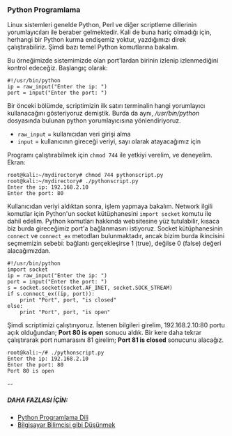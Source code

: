 ### Python Programlama

Linux sistemleri genelde Python, Perl ve diğer scriptleme dillerinin yorumlayıcıları ile beraber gelmektedir. Kali de buna hariç olmadığı için, herhangi bir Python kurma endişemiz yoktur, yazdığımızı direk çalıştırabiliriz. Şimdi bazı temel Python komutlarına bakalım.

Bu örneğimizde sistemimizde olan port'lardan birinin izlenip izlenmediğini kontrol edeceğiz. Başlangıç olarak:

```ShellSession
#!/usr/bin/python
ip = raw_input("Enter the ip: ")
port = input("Enter the port: ")
```

Bir önceki bölümde, scriptimizin ilk satırı terminalin hangi yorumlayıcı kullanacağını gösteriyoruz demiştik. Burda da aynı, _/usr/bin/python_ dosyasında bulunan python yorumlayıcısına yönlendiriyoruz. 
* `raw_input` = kullanıcıdan veri girişi alma
* `input` = kullanıcının gireceği veriyi, sayı olarak atayacağımız için

Programı çalıştırabilmek için `chmod 744` ile yetkiyi verelim, ve deneyelim. Ekran:

```ShellSession
root@kali:~/mydirectory# chmod 744 pythonscript.py
root@kali:~/mydirectory# ./pythonscript.py
Enter the ip: 192.168.2.10
Enter the port: 80
```

Kullanıcıdan veriyi aldıktan sonra, işlem yapmaya bakalım. Network ilgili komutlar için Python'un socket kütüphanesini `import socket` komutu ile dahil edelim. Python komutları hakkında websitesine yüz tutulabilir, kısaca biz burda gireceğimiz port'a bağlanmasını istiyoruz. Socket kütüphanesinin `connect` ve `connect_ex` metodları bulunmaktadır, ancak bizim burda ikincisini seçmemizin sebebi: bağlantı gerçekleşirse 1 (true), değilse 0 (false) değeri alacağımızdan.

```ShellSession
#!/usr/bin/python
import socket
ip = raw_input("Enter the ip: ")
port = input("Enter the port: ")
s = socket.socket(socket.AF_INET, socket.SOCK_STREAM)
if s.connect_ex((ip, port)):
    print "Port", port, "is closed"
else:
    print "Port", port, "is open"
```

Şimdi scriptimizi çalıştırıyoruz. İstenen bilgileri girelim, 192.168.2.10:80 portu açık olduğundan; __Port 80 is open__ sonucu aldık. Bir kere daha tekrar çalıştırarak port numarasını 81 girelim; __Port 81 is closed__ sonucunu alacağız.

```ShellSession
root@kali:~/# ./pythonscript.py
Enter the ip: 192.168.2.10
Enter the port: 80
Port 80 is open
```

--

##### DAHA FAZLASI İÇİN:

* [Python Programlama Dili](http://belgeler.istihza.com/py3/)
* [Bilgisayar Bilimcisi gibi Düşünmek](http://yzgrafik.ege.edu.tr/%7Etekrei/dersler/bbgd_p/BBGD_PIO.pdf)